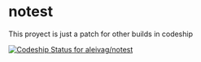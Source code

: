 notest
======

This proyect is just a patch for other builds in codeship


[ ![Codeship Status for aleivag/notest](https://www.codeship.io/projects/d2de7160-0b8d-0132-9507-2a92b90dcbd5/status)](https://www.codeship.io/projects/32018)
